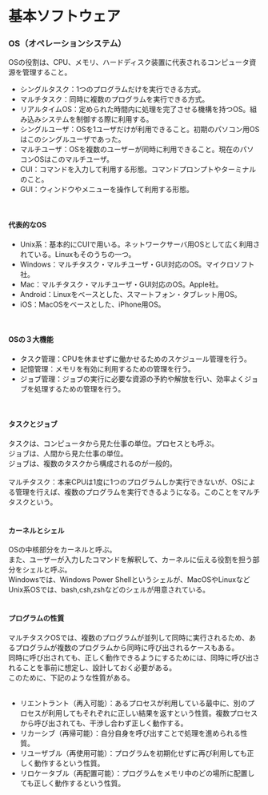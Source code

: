 # 基本ソフトウェア
### OS（オペレーションシステム）
OSの役割は、CPU、メモリ、ハードディスク装置に代表されるコンピュータ資源を管理すること。
- シングルタスク：1つのプログラムだけを実行できる方式。
- マルチタスク：同時に複数のプログラムを実行できる方式。
- リアルタイムOS：定められた時間内に処理を完了させる機構を持つOS。組み込みシステムを制御する際に利用する。
- シングルユーザ：OSを1ユーザだけが利用できること。初期のパソコン用OSはこのシングルユーザであった。
- マルチユーザ：OSを複数のユーザーが同時に利用できること。現在のパソコンOSはこのマルチユーザ。
- CUI：コマンドを入力して利用する形態。コマンドプロンプトやターミナルのこと。
- GUI：ウィンドウやメニューを操作して利用する形態。
<br />

#### 代表的なOS
- Unix系：基本的にCUIで用いる。ネットワークサーバ用OSとして広く利用されている。Linuxもそのうちの一つ。
- Windows：マルチタスク・マルチユーザ・GUI対応のOS。マイクロソフト社。
- Mac：マルチタスク・マルチユーザ・GUI対応のOS。Apple社。
- Android：Linuxをベースとした、スマートフォン・タブレット用OS。
- iOS：MacOSをベースとした、iPhone用OS。
<br />

#### OSの３大機能
- タスク管理：CPUを休ませずに働かせるためのスケジュール管理を行う。
- 記憶管理：メモリを有効に利用するための管理を行う。
- ジョブ管理：ジョブの実行に必要な資源の予約や解放を行い、効率よくジョブを処理するための管理を行う。
<br />

#### タスクとジョブ
タスクは、コンピュータから見た仕事の単位。プロセスとも呼ぶ。<br>
ジョブは、人間から見た仕事の単位。<br>
ジョブは、複数のタスクから構成されるのが一般的。<br>
<br />
マルチタスク：本来CPUは1度に1つのプログラムしか実行できないが、OSによる管理を行えば、複数のプログラムを実行できるようになる。このことをマルチタスクという。<br>
<br />

#### カーネルとシェル
OSの中核部分をカーネルと呼ぶ。<br>
また、ユーザーが入力したコマンドを解釈して、カーネルに伝える役割を担う部分をシェルと呼ぶ。<br>
Windowsでは、Windows Power Shellというシェルが、MacOSやLinuxなどUnix系OSでは、bash,csh,zshなどのシェルが用意されている。<br>
<br />

#### プログラムの性質
マルチタスクOSでは、複数のプログラムが並列して同時に実行されるため、あるプログラムが複数のプログラムから同時に呼び出されるケースもある。<br>
同時に呼び出されても、正しく動作できるようにするためには、同時に呼び出されることを事前に想定し、設計しておく必要がある。<br>
このために、下記のような性質がある。<br>
<br />

- リエントラント（再入可能）：あるプロセスが利用している最中に、別のプロセスが利用してもそれぞれに正しい結果を返すという性質。複数プロセスから呼び出されても、干渉し合わず正しく動作する。
- リカーシブ（再帰可能）：自分自身を呼び出すことで処理を進められる性質。
- リユーザブル（再使用可能）：プログラムを初期化せずに再び利用しても正しく動作するという性質。
- リロケータブル（再配置可能）：プログラムをメモリ中のどの場所に配置しても正しく動作するという性質。
